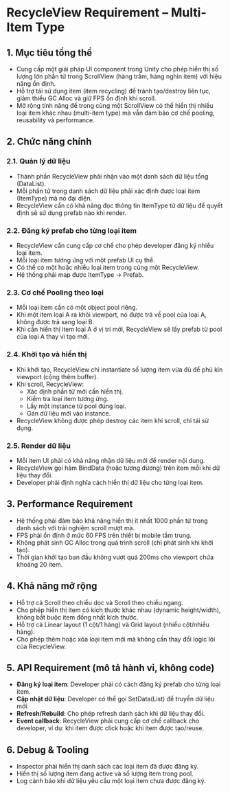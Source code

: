 # RecycleView Requirement – Multi-Item Type

## 1. Mục tiêu tổng thể

- Cung cấp một giải pháp UI component trong Unity cho phép hiển thị số lượng lớn phần tử trong ScrollView (hàng trăm, hàng nghìn item) với hiệu năng ổn định.
- Hỗ trợ tái sử dụng item (item recycling) để tránh tạo/destroy liên tục, giảm thiểu GC Alloc và giữ FPS ổn định khi scroll.
- Mở rộng tính năng để trong cùng một ScrollView có thể hiển thị nhiều loại item khác nhau (multi-item type) mà vẫn đảm bảo cơ chế pooling, reusability và performance.

## 2. Chức năng chính

### 2.1. Quản lý dữ liệu

- Thành phần RecycleView phải nhận vào một danh sách dữ liệu tổng (DataList).
- Mỗi phần tử trong danh sách dữ liệu phải xác định được loại item (ItemType) mà nó đại diện.
- RecycleView cần có khả năng đọc thông tin ItemType từ dữ liệu để quyết định sẽ sử dụng prefab nào khi render.

### 2.2. Đăng ký prefab cho từng loại item

- RecycleView cần cung cấp cơ chế cho phép developer đăng ký nhiều loại item.
- Mỗi loại item tương ứng với một prefab UI cụ thể.
- Có thể có một hoặc nhiều loại item trong cùng một RecycleView.
- Hệ thống phải map được ItemType → Prefab.

### 2.3. Cơ chế Pooling theo loại

- Mỗi loại item cần có một object pool riêng.
- Khi một item loại A ra khỏi viewport, nó được trả về pool của loại A, không được trả sang loại B.
- Khi cần hiển thị item loại A ở vị trí mới, RecycleView sẽ lấy prefab từ pool của loại A thay vì tạo mới.

### 2.4. Khởi tạo và hiển thị

- Khi khởi tạo, RecycleView chỉ instantiate số lượng item vừa đủ để phủ kín viewport (cộng thêm buffer).
- Khi scroll, RecycleView:
    - Xác định phần tử mới cần hiển thị.
    - Kiểm tra loại item tương ứng.
    - Lấy một instance từ pool đúng loại.
    - Gán dữ liệu mới vào instance.
- RecycleView không được phép destroy các item khi scroll, chỉ tái sử dụng.

### 2.5. Render dữ liệu

- Mỗi item UI phải có khả năng nhận dữ liệu mới để render nội dung.
- RecycleView gọi hàm BindData (hoặc tương đương) trên item mỗi khi dữ liệu thay đổi.
- Developer phải định nghĩa cách hiển thị dữ liệu cho từng loại item.

## 3. Performance Requirement

- Hệ thống phải đảm bảo khả năng hiển thị ít nhất 1000 phần tử trong danh sách với trải nghiệm scroll mượt mà.
- FPS phải ổn định ở mức 60 FPS trên thiết bị mobile tầm trung.
- Không phát sinh GC Alloc trong quá trình scroll (chỉ phát sinh khi khởi tạo).
- Thời gian khởi tạo ban đầu không vượt quá 200ms cho viewport chứa khoảng 20 item.

## 4. Khả năng mở rộng

- Hỗ trợ cả Scroll theo chiều dọc và Scroll theo chiều ngang.
- Cho phép hiển thị item có kích thước khác nhau (dynamic height/width), không bắt buộc item đồng nhất kích thước.
- Hỗ trợ cả Linear layout (1 cột/1 hàng) và Grid layout (nhiều cột/nhiều hàng).
- Cho phép thêm hoặc xóa loại item mới mà không cần thay đổi logic lõi của RecycleView.

## 5. API Requirement (mô tả hành vi, không code)

- **Đăng ký loại item**: Developer phải có cách đăng ký prefab cho từng loại item.
- **Cập nhật dữ liệu**: Developer có thể gọi SetData(List<Data>) để truyền dữ liệu mới.
- **Refresh/Rebuild**: Cho phép refresh danh sách khi dữ liệu thay đổi.
- **Event callback**: RecycleView phải cung cấp cơ chế callback cho developer, ví dụ: khi item được click hoặc khi item được tạo/reuse.

## 6. Debug & Tooling

- Inspector phải hiển thị danh sách các loại item đã được đăng ký.
- Hiển thị số lượng item đang active và số lượng item trong pool.
- Log cảnh báo khi dữ liệu yêu cầu một loại item chưa được đăng ký.
